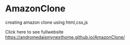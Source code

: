 # AmazonClone
creating amazon clone using html,css,js

Click here to see fullwebsite
https://andromedaismynexthome.github.io/AmazonClone/
